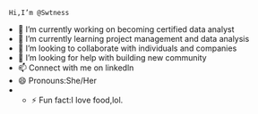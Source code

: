      Hi,I’m @Swtness
- 🔭 I’m currently working on becoming certified data analyst
- 🌱 I’m currently learning project management and data analysis
- 👯 I’m looking to collaborate with individuals and companies
- 🤔 I’m looking for help with building new community
- 📫 Connect with me on linkedln
- 😄 Pronouns:She/Her
- - ⚡ Fun fact:I love food,lol.
